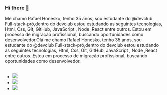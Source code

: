 ### Hi there 👋

Me chamo Rafael Honesko, tenho 35 anos, sou estudante do @devclub Full-stack-pró,dentro do devclub estou estudando as seguintes tecnologias, Html, Css, Git, GitHub, JavaScript , Node ,React entre outros.
Estou em processo de migração profissional, buscando oportunidades como desenvolvedor.Olá me chamo Rafael Honesko, tenho 35 anos, sou estudante do @devclub Full-stack-pró,dentro do devclub estou estudando as seguintes tecnologias, Html, Css, Git, GitHub, JavaScript , Node ,React entre outros. Estou em processo de migração profissional, buscando oportunidades como desenvolvedor.
<br>
<br>

-  <img src="https://img.shields.io/badge/HTML5-E34F26?style=for-the-badge&logo=html5&logoColor=white" >
-  <img src="https://img.shields.io/badge/CSS3-1572B6?style=for-the-badge&logo=css3&logoColor=white">
-  <img src="https://img.shields.io/badge/JavaScript-F7DF1E?style=for-the-badge&logo=javascript&logoColor=black">
<br>
<br>

